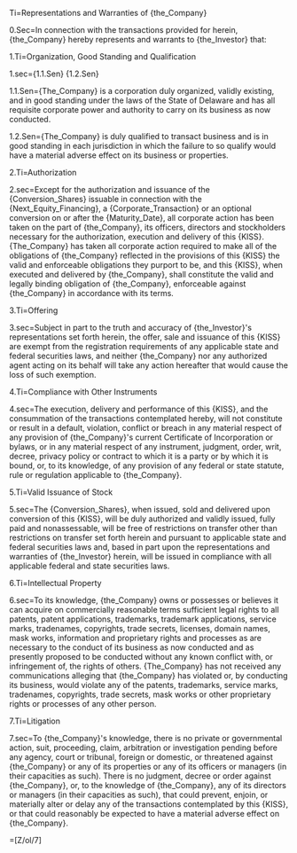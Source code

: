 Ti=Representations and Warranties of {the_Company}

0.Sec=In connection with the transactions provided for herein, {the_Company} hereby represents and warrants to {the_Investor} that:

1.Ti=Organization, Good Standing and Qualification

1.sec={1.1.Sen}  {1.2.Sen}

1.1.Sen={The_Company} is a corporation duly organized, validly existing, and in good standing under the laws of the State of Delaware and has all requisite corporate power and authority to carry on its business as now conducted.

1.2.Sen={The_Company} is duly qualified to transact business and is in good standing in each jurisdiction in which the failure to so qualify would have a material adverse effect on its business or properties.

2.Ti=Authorization

2.sec=Except for the authorization and issuance of the {Conversion_Shares} issuable in connection with the {Next_Equity_Financing}, a {Corporate_Transaction} or an optional conversion on or after the {Maturity_Date}, all corporate action has been taken on the part of {the_Company}, its officers, directors and stockholders necessary for the authorization, execution and delivery of this {KISS}.  {The_Company} has taken all corporate action required to make all of the obligations of {the_Company} reflected in the provisions of this {KISS} the valid and enforceable obligations they purport to be, and this {KISS}, when executed and delivered by {the_Company}, shall constitute the valid and legally binding obligation of {the_Company}, enforceable against {the_Company} in accordance with its terms.

3.Ti=Offering

3.sec=Subject in part to the truth and accuracy of {the_Investor}'s representations set forth herein, the offer, sale and issuance of this {KISS} are exempt from the registration requirements of any applicable state and federal securities laws, and neither {the_Company} nor any authorized agent acting on its behalf will take any action hereafter that would cause the loss of such exemption.

4.Ti=Compliance with Other Instruments

4.sec=The execution, delivery and performance of this {KISS}, and the consummation of the transactions contemplated hereby, will not constitute or result in a default, violation, conflict or breach in any material respect of any provision of {the_Company}'s current Certificate of Incorporation or bylaws, or in any material respect of any instrument, judgment, order, writ, decree, privacy policy or contract to which it is a party or by which it is bound, or, to its knowledge, of any provision of any federal or state statute, rule or regulation applicable to {the_Company}.

5.Ti=Valid Issuance of Stock

5.sec=The {Conversion_Shares}, when issued, sold and delivered upon conversion of this {KISS}, will be duly authorized and validly issued, fully paid and nonassessable, will be free of restrictions on transfer other than restrictions on transfer set forth herein and pursuant to applicable state and federal securities laws and, based in part upon the representations and warranties of {the_Investor} herein, will be issued in compliance with all applicable federal and state securities laws.  

6.Ti=Intellectual Property

6.sec=To its knowledge, {the_Company} owns or possesses or believes it can acquire on commercially reasonable terms sufficient legal rights to all patents, patent applications, trademarks, trademark applications, service marks, tradenames, copyrights, trade secrets, licenses, domain names, mask works, information and proprietary rights and processes as are necessary to the conduct of its business as now conducted and as presently proposed to be conducted without any known conflict with, or infringement of, the rights of others.  {The_Company} has not received any communications alleging that {the_Company} has violated or, by conducting its business, would violate any of the patents, trademarks, service marks, tradenames, copyrights, trade secrets, mask works or other proprietary rights or processes of any other person.

7.Ti=Litigation

7.sec=To {the_Company}'s knowledge, there is no private or governmental action, suit, proceeding, claim, arbitration or investigation pending before any agency, court or tribunal, foreign or domestic, or threatened against {the_Company} or any of its properties or any of its officers or managers (in their capacities as such).  There is no judgment, decree or order against {the_Company}, or, to the knowledge of {the_Company}, any of its directors or managers (in their capacities as such), that could prevent, enjoin, or materially alter or delay any of the transactions contemplated by this {KISS}, or that could reasonably be expected to have a material adverse effect on {the_Company}.

=[Z/ol/7]
